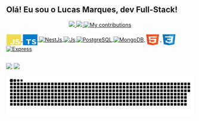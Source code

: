 ## Olá! Eu sou o Lucas Marques, dev Full-Stack!
<div align="center">
  <a href="https://github.com/mlucasdev">
  <img height="180em" src="https://github-readme-stats.vercel.app/api?username=mlucasdev&show_icons=true&theme=dracula&count_private=true"/>
  <img height="180em" src="https://github-readme-stats.vercel.app/api/top-langs/?username=mlucasdev&layout=compact&langs_count=7&theme=dracula"/>
  <img src="https://github-readme-streak-stats.herokuapp.com?user=mlucasdev&theme=dracula&date_format=M%20j%5B%2C%20Y%5D" alt="My contributions" />
</div>
<div align="center">
  <a href="https://github.com/mlucasdev">
</div>
<div style="display: inline_block"><br>
  <img align="center" alt="Js" height="30" width="40" src="https://raw.githubusercontent.com/devicons/devicon/master/icons/javascript/javascript-plain.svg">
  <img align="center" alt="Ts" height="30" width="40" src="https://raw.githubusercontent.com/devicons/devicon/master/icons/typescript/typescript-plain.svg">
  <img align="center" alt="NestJs" height="30" width="40" src="https://cdn.jsdelivr.net/gh/devicons/devicon/icons/nestjs/nestjs-plain.svg" />
  <img align="center" alt="Js" height="30" width="40" src="https://cdn.worldvectorlogo.com/logos/react-1.svg">
  <img align="center" alt="PostgreSQL" height="30" width="40" src="https://cdn.jsdelivr.net/gh/devicons/devicon/icons/postgresql/postgresql-original.svg" />
  <img align="center" alt="MongoDB" height="30" width="40" src="https://cdn.jsdelivr.net/gh/devicons/devicon/icons/mongodb/mongodb-original.svg" />
  <img align="center" alt="HTML" height="30" width="40" src="https://raw.githubusercontent.com/devicons/devicon/master/icons/html5/html5-original.svg">
  <img align="center" alt="CSS" height="30" width="40" src="https://raw.githubusercontent.com/devicons/devicon/master/icons/css3/css3-original.svg">
  <img align="center" alt="Express" height="30" width="40" src="https://cdn.jsdelivr.net/gh/devicons/devicon/icons/express/express-original.svg" />
</div>
  
  ##
 
<div> 
  <a href = "mailto:lucasmsantos819@gmail.com"><img src="https://img.shields.io/badge/-Gmail-%23333?style=for-the-badge&logo=gmail&logoColor=white" target="_blank"></a>
  <a href="https://www.linkedin.com/in/mlucasdev" target="_blank"><img src="https://img.shields.io/badge/-LinkedIn-%230077B5?style=for-the-badge&logo=linkedin&logoColor=white" target="_blank"></a> 
 
  ![Snake animation](https://github.com/mlucasdev/mlucasdev/blob/output/github-contribution-grid-snake.svg)
 
</div>
  
